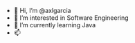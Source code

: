 - 👋 Hi, I’m @axlgarcia
- 👀 I’m interested in Software Engineering
- 🌱 I’m currently learning Java
- 📫 

<!---
axlgarcia/axlgarcia is a ✨ special ✨ repository because its `README.md` (this file) appears on your GitHub profile.
You can click the Preview link to take a look at your changes.
--->
